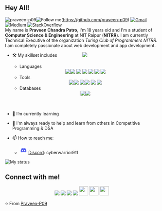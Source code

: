 ## Hey All!
<img src="https://komarev.com/ghpvc/?username=praveen-p09&label=Profile%20views&color=0e75b6&style=flat" alt="praveen-p09" /><img src="https://img.shields.io/github/followers/praveen-p09?label=follow&style=social" height="22" title="Follow me" />(https://github.com/praveen-p09) 
[![Gmail](https://img.shields.io/badge/-Gmail-c14438?style=flat&logo=Gmail&logoColor=white)](mailto:praveen.patro911@gmail.com)
[![Medium](https://img.shields.io/badge/Medium-12100E?style=for-the-badge&logo=medium&logoColor=white)](https://medium.com/@praveen.patro911)
[![StackOverflow](https://img.shields.io/badge/Stack_Overflow-FE7A16?style=for-the-badge&logo=stack-overflow&logoColor=white)](https://stackoverflow.com/users/22021668/praveen-p09)
<br>
My name is **Praveen Chandra Patro**, I'm 18 years old and I'm a student of **Computer Science & Engineering** at NIT Raipur (**NITRR**).
I am currently Technical Executive of the organization *Turing Club of Programmers NITRR*. I am completely passionate about web development and app development. 

<img align= "right" width= "250" src= "[https://user-images.githubusercontent.com/74038190/238353480-219bcc70-f5dc-466b-9a60-29653d8e8433.gif]"/>

- 🛠️ My skillset includes
  - Languages
  <div align="center">
    <img src="https://user-images.githubusercontent.com/74038190/212257454-16e3712e-945a-4ca2-b238-408ad0bf87e6.gif" width="90"><img src="https://user-images.githubusercontent.com/74038190/212257472-08e52665-c503-4bd9-aa20-f5a4dae769b5.gif" width="90">
    <img src="https://user-images.githubusercontent.com/74038190/212280805-9bcb336b-8c55-46a8-abf8-ff286ab55472.gif" width="90">
    <img src="https://user-images.githubusercontent.com/74038190/212281763-e6ecd7ef-c4aa-45b6-a97c-f33f6bb592bd.gif" width="90">
    <img src="https://user-images.githubusercontent.com/74038190/212281775-b468df30-4edc-4bf8-a4ee-f52e1aaddc86.gif" width="90">
    <img src="https://user-images.githubusercontent.com/74038190/212257468-1e9a91f1-b626-4baa-b15d-5c385dfa7ed2.gif" width="90">
    <img src="https://github.com/Anmol-Baranwal/Cool-GIFs-For-GitHub/assets/74038190/e0d299f2-767c-4c21-bd49-90f2a19f1a78" width="90">
  </div>

  - Tools
  <div align="center">
    <img src="https://github.com/Anmol-Baranwal/Cool-GIFs-For-GitHub/assets/74038190/1a797f46-efe4-41e6-9e75-5303e1bbcbfa" width="90"><img src="https://github.com/Anmol-Baranwal/Cool-GIFs-For-GitHub/assets/74038190/29fd6286-4e7b-4d6c-818f-c4765d5e39a9" width="90">
    <img src="https://github.com/Anmol-Baranwal/Cool-GIFs-For-GitHub/assets/74038190/67f477ed-6624-42da-99f0-1a7b1a16eecb" width="90"><img src="https://user-images.githubusercontent.com/74038190/212257465-7ce8d493-cac5-494e-982a-5a9deb852c4b.gif" width="90">
    <img src="https://user-images.githubusercontent.com/74038190/212257460-738ff738-247f-4445-a718-cdd0ca76e2db.gif" width="90">
    <img src="https://user-images.githubusercontent.com/74038190/212257467-871d32b7-e401-42e8-a166-fcfd7baa4c6b.gif" width="90">
  </div>
  
  - Databases
  <div align="center">
    <img src="https://github.com/Anmol-Baranwal/Cool-GIFs-For-GitHub/assets/74038190/3c16d4f2-b757-4c70-8f42-43d5dddd2c36" width="90"><img src="https://github.com/Anmol-Baranwal/Cool-GIFs-For-GitHub/assets/74038190/398b19b1-9aae-4c1f-8bc0-d172a2c08d68" width="90">
  </div>
  <br><br>     

- 🌱 I’m currently learning 

- 💬 I'm always ready to help and learn from others in Competitive Programming & DSA

- 📫 How to reach me: 
   - <a><img height="25" src="https://raw.githubusercontent.com/github/explore/80688e429a7d4ef2fca1e82350fe8e3517d3494d/topics/discord/discord.png"> [Discord](https://discord.com/): cyberwarrior911 </a>

<img title="My status" heigth="320" width="420" src="https://github-readme-stats.vercel.app/api?username=praveen-p09&hide=issues&count_private=true&icon_color=871486&title_color=000000&bg_color=ffffff&show_icons=true)"/>

## Connect with me!
  <p align="center">
    <a href="https://www.discord.com/" alt="Discord"><img src="https://user-images.githubusercontent.com/74038190/235294015-47144047-25ab-417c-af1b-6746820a20ff.gif" width="40"></a>
    <a href="https://twitter.com/praveenpatro9" alt="Twitter/X"><img src="https://user-images.githubusercontent.com/74038190/235294011-b8074c31-9097-4a65-a594-4151b58743a8.gif" width="40"></a>
    <a href="https://www.linkedin.com/in/praveen-chandra-patro-1a6a5a257/" alt="LinkedIn"><img src="https://user-images.githubusercontent.com/74038190/235294012-0a55e343-37ad-4b0f-924f-c8431d9d2483.gif" width="40"></a>
    <a href="https://www.instagram.com/praveen_p911" alt="Instagram"><img src="https://user-images.githubusercontent.com/74038190/235294013-a33e5c43-a01c-43f6-b44d-a406d8b4ab75.gif" width="40"></a>
    <a href="https://dev.to/praveenp09" alt="dev.to"><img src="https://res.cloudinary.com/practicaldev/image/fetch/s--7zXAI5wW--/c_limit,f_auto,fl_progressive,q_80,w_190/https://dev-to-uploads.s3.amazonaws.com/uploads/articles/8j7kvp660rqzt99zui8e.png" height="30" width="30"></a>
    <a href="https://www.codechef.com/users/praveenpatro99" alt="Codechef"><img src="https://images.crunchbase.com/image/upload/c_lpad,h_256,w_256,f_auto,q_auto:eco,dpr_1/zruiknbedz8yqafxbazb" height="30" width="30"></a>
    <a href="https://praveen-p09.github.io/resume" alt="My site"><img src="https://encrypted-tbn0.gstatic.com/images?q=tbn:ANd9GcQa5vM8_4U1okzbHKrqwb44hDMk1RtN0823bgW-oUajK44lVgRPvhpvKwEsTlXlem2l8IE&usqp=CAU" height="30" width="30"></a>
  </p>

⭐️ From [Praveen-P09](https://github.com/praveen-p09)

